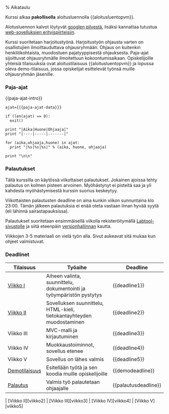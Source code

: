 % Aikataulu
<!-- order: 1 -->

Kurssi alkaa **pakollisella** aloitusluennolla {{aloitusluentopvm}}.

Alotusluennon kalvot löytyvät [googlen pilvestä](https://docs.google.com/presentation/d/1vKy0Kf6uFCz_2Gp0jTAyjCRrVl_yHBMg15IFzKRgr1k/pub?start=false&loop=false&delayms=3000), 
lisäksi kannattaa tutustua [web-sovelluksien erityispiirteisiin]({{rootdir}}web-sovelluksista.html).

Kurssi suoritetaan harjoitustyönä. Harjoitustyön ohjausta varten on osallistujien ilmoittauduttava ohjausryhmään. Ohjaus on kuitenkin henkilökohtaista, muodostuen pajatyyppisestä ohjauksesta. 
Paja-ajat sijoittuvat  ohjausryhmälle ilmoitettuun kokoontumisaikaan. Opiskelijoille yhteisiä tilaisuuksia ovat aloitustilaisuus {{aloitusluentopvm}} ja  lopussa oleva demo-tilaisuus, jossa opiskelijat esittelevät työnsä muille ohjausryhmän jäsenille. 

### Paja-ajat

{{paja-ajat-intro}}

~~~~ {execute=python}
ajat={{{paja-ajat-data}}}

if (len(ajat) == 0):
  exit()

print "|Aika|Huone|Ohjaaja|"
print "|----|-----|-------|"

for (aika,ohjaaja,huone) in ajat:
  print "|%s|%s|%s|" % (aika, huone, ohjaaja)

print "\n\n"

~~~~

### Palautukset

Tällä kurssilla on käytössä viikottaiset palautukset.
Jokainen ajoissa tehty palautus on kolmen pisteen arvoinen.
Myöhästynyt ei pisteitä saa ja yli kahdesta myöhästymisestä kurssin suorius keskeytyy.

Viikottaisten palautusten deadline on aina kunkin viikon sunnuntaina klo 23:00. Tämän jälkeen palautuksia ei enää oteta vastaan ilman hyvää syytä (eli lähinnä sairastapauksissa).

Palautukset suoritetaan ensimmäisellä viikolla rekisteröitymällä 
[Labtool-sivustolle](http://tsoha-labtool.herokuapp.com)
ja siitä eteenpäin [versionhallinnan]({{rootdir}}aikataulu/viikko1/git-ohje.html) kautta.

Viikkojen 3-5 materiaali on vielä työn alla. Sivut aukeavat sitä mukaa kun ohjeet valmistuvat.

### Deadlinet

| Tilaisuus              | Työaihe                                                                | Deadline |
|------------------------|------------------------------------------------------------------------|-----------------------|
| [Viikko I][viikko1]    | Aiheen valinta, suunnittelu, dokumentointi ja työympäristön pystytys   | {{deadline1}}         |
| [Viikko II][viikko2]   | Sovelluksen suunnittelu, HTML-kieli, tietokantayhteyden muodostaminen  | {{deadline2}}         |
| Viikko III             | MVC-malli ja kirjautuminen                                             | {{deadline3}}         |
| Viikko IV              | Muokkaustoiminnot, sovellus etenee                                     | {{deadline4}}         |
| Viikko V               | Sovellus on lähes valmis                                               | {{deadline5}}         |
| [Demotilaisuus][demo]  | Esitellään työtä ja sen koodia muille opiskelijoille                   | {{demodeadline}}      |
| [Palautus][palautus]   | Valmis työ palautetaan ohjaajalle                                      | {{palautusdeadline}}  |

<comment>
| [Viikko II][viikko2]   
| [Viikko III][viikko3]  
| [Viikko IV][viikko4]   
| [Viikko V][viikko5]    
</comment>

[viikko1]: {{rootdir}}aikataulu/viikko1/index.html
[viikko2]: {{rootdir}}aikataulu/viikko2/index.html
[viikko3]: {{rootdir}}aikataulu/viikko3/index.html
[viikko4]: {{rootdir}}aikataulu/viikko4/index.html
[viikko5]: {{rootdir}}aikataulu/viikko5/index.html
[demo]: {{rootdir}}aikataulu/demo.html
[palautus]: {{rootdir}}aikataulu/palautus.html
